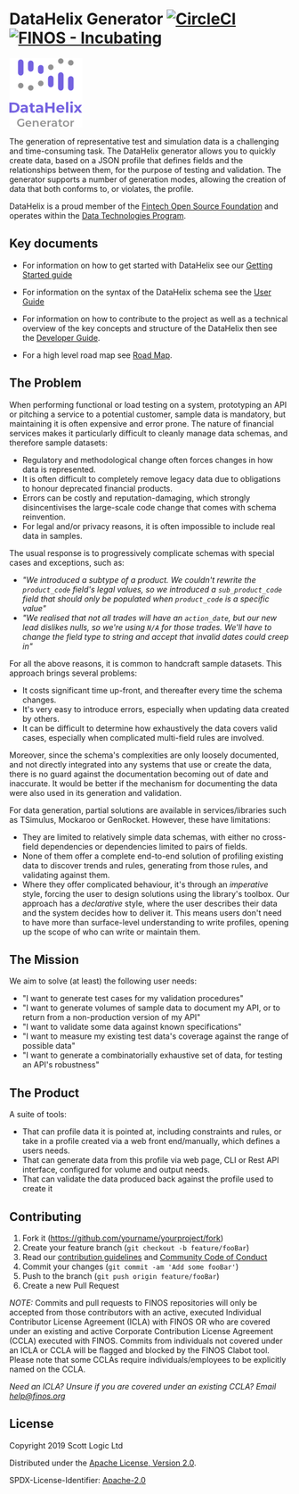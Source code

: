 # DataHelix Generator [![CircleCI](https://circleci.com/gh/finos/datahelix.svg?style=svg)](https://circleci.com/gh/finos/datahelix) [![FINOS - Incubating](https://cdn.jsdelivr.net/gh/finos/contrib-toolbox@master/images/badge-incubating.svg)](https://finosfoundation.atlassian.net/wiki/display/FINOS/Incubating)

![DataHelix logo](docs/logo.png)

The generation of representative test and simulation data is a challenging and time-consuming task. The DataHelix generator allows you to quickly create data, based on a JSON profile that defines fields and the relationships between them, for the purpose of testing and validation. The generator supports a number of generation modes, allowing the creation of data that both conforms to, or violates, the profile.

DataHelix is a proud member of the [Fintech Open Source Foundation](https://www.finos.org/) and operates within the [Data Technologies Program](https://www.finos.org/dt).

## Key documents

* For information on how to get started with DataHelix see our [Getting Started guide](docs/GettingStarted.md)

* For information on the syntax of the DataHelix schema see the [User Guide](docs/UserGuide.md)

* For information on how to contribute to the project as well as a technical overview of the key concepts and structure of the DataHelix then see the [Developer Guide](docs/DeveloperGuide.md).

* For a high level road map see [Road Map](docs/RoadMap.md).

## The Problem
When performing functional or load testing on a system, prototyping an API or pitching a service to a potential customer, sample data is mandatory, but maintaining it is often expensive and error prone. The nature of financial services makes it particularly difficult to cleanly manage data schemas, and therefore sample datasets:

* Regulatory and methodological change often forces changes in how data is represented.
* It is often difficult to completely remove legacy data due to obligations to honour deprecated financial products.
* Errors can be costly and reputation-damaging, which strongly disincentivises the large-scale code change that comes with schema reinvention.
* For legal and/or privacy reasons, it is often impossible to include real data in samples.

The usual response is to progressively complicate schemas with special cases and exceptions, such as:

* *"We introduced a subtype of a product. We couldn't rewrite the `product_code` field's legal values, so we introduced a `sub_product_code` field that should only be populated when `product_code` is a specific value"*
* *"We realised that not all trades will have an `action_date`, but our new lead dislikes nulls, so we're using `N/A` for those trades. We'll have to change the field type to string and accept that invalid dates could creep in"*

For all the above reasons, it is common to handcraft sample datasets. This approach brings several problems:

* It costs significant time up-front, and thereafter every time the schema changes.
* It's very easy to introduce errors, especially when updating data created by others.
* It can be difficult to determine how exhaustively the data covers valid cases, especially when complicated multi-field rules are involved.

Moreover, since the schema's complexities are only loosely documented, and not directly integrated into any systems that use or create the data, there is no guard against the documentation becoming out of date and inaccurate. It would be better if the mechanism for documenting the data were also used in its generation and validation.

For data generation, partial solutions are available in services/libraries such as TSimulus, Mockaroo or GenRocket. However, these have limitations:

* They are limited to relatively simple data schemas, with either no cross-field dependencies or dependencies limited to pairs of fields.
* None of them offer a complete end-to-end solution of profiling existing data to discover trends and rules, generating from those rules, and validating against them.
* Where they offer complicated behaviour, it's through an *imperative* style, forcing the user to design solutions using the library's toolbox. Our approach has a *declarative* style, where the user describes their data and the system decides how to deliver it. This means users don't need to have more than surface-level understanding to write profiles, opening up the scope of who can write or maintain them.

## The Mission

We aim to solve (at least) the following user needs:
- "I want to generate test cases for my validation procedures"
- "I want to generate volumes of sample data to document my API, or to return from a non-production version of my API"
- "I want to validate some data against known specifications"
- "I want to measure my existing test data's coverage against the range of possible data"
- "I want to generate a combinatorially exhaustive set of data, for testing an API's robustness"

## The Product
A suite of tools:
- That can profile data it is pointed at, including constraints and rules, or take in a profile created via a web front end/manually, which defines a users needs.
- That can generate data from this profile via web page, CLI or Rest API interface, configured for volume and output needs.
- That can validate the data produced back against the profile used to create it

## Contributing

1. Fork it (<https://github.com/yourname/yourproject/fork>)
2. Create your feature branch (`git checkout -b feature/fooBar`)
3. Read our [contribution guidelines](.github/CONTRIBUTING.md) and [Community Code of Conduct](https://www.finos.org/code-of-conduct)
4. Commit your changes (`git commit -am 'Add some fooBar'`)
5. Push to the branch (`git push origin feature/fooBar`)
6. Create a new Pull Request

_NOTE:_ Commits and pull requests to FINOS repositories will only be accepted from those contributors with an active, executed Individual Contributor License Agreement (ICLA) with FINOS OR who are covered under an existing and active Corporate Contribution License Agreement (CCLA) executed with FINOS. Commits from individuals not covered under an ICLA or CCLA will be flagged and blocked by the FINOS Clabot tool. Please note that some CCLAs require individuals/employees to be explicitly named on the CCLA.

*Need an ICLA? Unsure if you are covered under an existing CCLA? Email [help@finos.org](mailto:help@finos.org)*


## License

Copyright 2019 Scott Logic Ltd

Distributed under the [Apache License, Version 2.0](http://www.apache.org/licenses/LICENSE-2.0).

SPDX-License-Identifier: [Apache-2.0](https://spdx.org/licenses/Apache-2.0)

